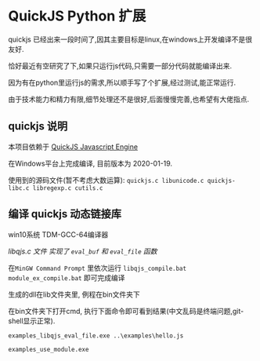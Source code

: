 # QuickJS Python 扩展

quickjs 已经出来一段时间了,因其主要目标是linux,在windows上开发编译不是很友好.

恰好最近有空研究了下,如果只运行js代码,只需要一部分代码就能编译出来.

因为有在python里运行js的需求,所以顺手写了个扩展,经过测试,能正常运行.

由于技术能力和精力有限,细节处理还不是很好,后面慢慢完善,也希望有大佬指点.


## quickjs 说明

本项目依赖于 [QuickJS Javascript Engine](https://bellard.org/quickjs/)

在Windows平台上完成编译, 目前版本为 2020-01-19.

使用到的源码文件(暂不考虑大数运算): `quickjs.c libunicode.c quickjs-libc.c libregexp.c cutils.c`


## 编译 quickjs 动态链接库

win10系统  TDM-GCC-64编译器

*libqjs.c 文件 实现了 `eval_buf` 和 `eval_file` 函数*

在`MinGW Command Prompt` 里依次运行 `libqjs_compile.bat` `module_ex_compile.bat` 即可完成编译

生成的dll在lib文件夹里, 例程在bin文件夹下

在bin文件夹下打开cmd, 执行下面命令即可看到结果(中文乱码是终端问题,git-shell显示正常).

```
examples_libqjs_eval_file.exe ..\examples\hello.js

examples_use_module.exe

```









